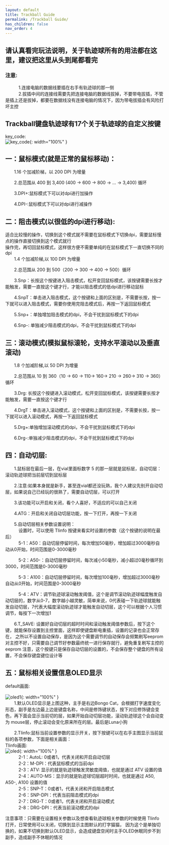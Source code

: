 ```yaml
---
layout: default
title: Trackball Guide
permalink: /Trackball Guide/
has_children: false
nav_order: 4
---
```

## 请认真看完玩法说明，关于轨迹球所有的用法都在这里，建议把这里从头到尾都看完

### 注意:
&emsp;&emsp;&emsp;1.连接电脑的数据线要插在右手有轨迹球的那一侧<br/>
&emsp;&emsp;&emsp;2.拔插中间的连接线需要先把连接电脑的数据线拔掉，不要带电拔插，不管是插上还是拔掉，都要在数据线没有连接电脑的情况下，因为带电拔插会有风险打坏主控


## Trackball键盘轨迹球有17个关于轨迹球的自定义按键
key_code:<br/>
![key_code](/static/trackball/key_code.jpeg){: width="100%" }<br/>

## 一：鼠标模式(就是正常的鼠标移动)：
&emsp;&emsp;1.16 个加减阶梯，以 200 DPI 为增量<br/>

&emsp;&emsp;2.总范围从 400 到 3,400 (400 → 600 → 800 → … → 3,400) 循环<br/>

&emsp;&emsp;3.DPI+:鼠标模式下可以对dpi进行加操作<br/>

&emsp;&emsp;4.DPI-:鼠标模式下可以对dpi进行减操作<br/>

## 二：阻击模式(以很低的dpi进行移动):
适合比较慢的操作，切换到这个模式就不需要在鼠标模式下切换dpi，需要鼠标慢点的操作直接切换到这个模式就行<br/>
操作完，再切回鼠标模式，这样很方便不需要单纯的在鼠标模式下一直切换不同的dpi<br/>
&emsp;&emsp;1.4 个加减阶梯,以 100 DPI 为增量<br/>

&emsp;&emsp;2.总范围从 200 到 500（200 → 300 → 400 → 500）循环<br/>
 
&emsp;&emsp;3.Snp：长按这个按键进入阻击模式，松开变回鼠标模式，该按键需要长按才能触发，需要一直按这个键才行，才能以阻击模式的低dpi进行移动鼠标<br/>

&emsp;&emsp;4.SnpT：单击进入阻击模式，这个按键和上面的区别是，不需要长按，按一下就可以进入阻击模式，需要你使用完阻击模式后，再按一下返回鼠标模式<br/>

&emsp;&emsp;5.Snp+：单独增加阻击模式的dpi，不会干扰到鼠标模式下的dpi<br/>

&emsp;&emsp;6.Snp-: 单独减少阻击模式的dpi，不会干扰到鼠标模式下的dpi<br/>

## 三：滚动模式(模拟鼠标滚轮，支持水平滚动以及垂直滚动)
&emsp;&emsp;1.8 个加减阶梯,以 50 DPI 为增量<br/>

&emsp;&emsp;2.总范围从 10 到 360（10 → 60 → 110→ 160→ 210 → 260→ 310 → 360）循环<br/>

&emsp;&emsp;3.Drg: 长按这个按键进入滚动模式，松开变回鼠标模式，该按键需要长按才能触发，需要一直按这个键才行<br/>

&emsp;&emsp;4.DrgT：单击进入滚动模式，这个按键和上面的区别是，不需要长按，按一下就可以进入滚动模式，再按一下返回鼠标模式<br/>

&emsp;&emsp;5.Drg+:单独增加滚动模式的dpi，不会干扰到鼠标模式下的dpi<br/>

&emsp;&emsp;6.Drg-:单独减少阻击模式的dpi，不会干扰到鼠标模式下的dpi<br/>


## 四：自动切层:
&emsp;&emsp;1.鼠标层在最后一层，在vial里面标数字 5 的那一层就是鼠标层，自动切层：滚动轨迹球把当前层切到鼠标层<br/>

&emsp;&emsp;2.注意:如果本身就是新手，甚至连vial都还没玩熟，我个人建议先别开自动切层，如果说自己已经玩的很熟了，需要自动切层，可以打开<br/>

&emsp;&emsp;3.该功能可以开启和关闭，看个人喜好，不适应的可以自己关闭<br/>

&emsp;&emsp;4.ATG：开启和关闭自动切层功能，按一下打开，再按一下关闭<br/>

&emsp;&emsp;5.自动切层相关参数设置说明：<br/>
&emsp;&emsp;&emsp;设置时，可以使用 TIinfo 按键来看实时设置的参数（这个按键的说明在最后）<br/>
&emsp;&emsp;&emsp;5-1：A50：自动切层停留时间，每次增加50毫秒，增加超过3000毫秒自动从0开始，时间范围是0-3000毫秒<br/>

&emsp;&emsp;&emsp;5-2：A50-：自动切层停留时间，每次减小50毫秒，减小超过0毫秒循环到3000，时间范围是0-3000毫秒<br/>

&emsp;&emsp;&emsp;5-3：A100：自动切层停留时间，每次增加100毫秒，增加超过3000毫秒自动从0开始，时间范围是0-3000毫秒<br/>

&emsp;&emsp;&emsp;5-4：ATV：调节轨迹球滚动触发阈值，这个是调节滚动轨迹球幅度触发自动切层的，数字从0-7，数字越小越灵敏，简单来说，0代表碰一下轨迹球就能触发自动切层，7代表大幅度滚动轨迹球才能触发自动切层，这个可以根据个人习惯调节，每按下一次增加1<br/>

&emsp;&emsp;6.T_SAVE: 设置好自动切层的超时时间和滚动触发阈值参数后，按下这个键，就能保存设置到主控里面，这样即使键盘断电重插，设置的记录也会正常存在，
之所以不设置自动保存，是因为这个需要调节的自动保存会频繁刷写eeprom 对主控不好，只需要自己调节好参数最终统一进行保存就行，避免重复刷写主控的eeprom
注意，这个按键只是保存自动切层的设置的，不会保存整个键盘的所有设置，不会保存键盘键位设计等



## 五：鼠标相关设置信息OLED显示
default画面:<br/>                                                 
![oled1](/static/trackball/oled1.jpeg){: width="100%" }<br/> 
&emsp;&emsp;1.默认OLED显示是上图这种，主手是右边Bongo Cat，会根据打字速度变化形态，副手是左边最上边是键盘名称，中间是修饰键状态，按下对应修饰键会变色，再下面会显示当前切的层，如果开始自动切层功能，滚动轨迹球这个会自动变为 mouse层，停止滚动会变化原来所在的层。最后是Luna小狗<br/>

&emsp;&emsp;2.TIinfo:鼠标当前设置参数的显示开关，按下按键可以在右手主图显示当前鼠标的各项参数，下面是相关画面：<br/>
TIinfo画面:<br/>
![oled](/static/trackball/oled.jpeg){: width="100%" }<br/>
&emsp;&emsp;&emsp;2-1：AutoL: 0或者1，代表关闭和开启自动切层<br/>
&emsp;&emsp;&emsp;2-2：M-DPI：代表鼠标模式的当前dpi<br/>
&emsp;&emsp;&emsp;2-3：ATV: 显示的就是轨迹球触发灵敏度阈值，也就是通过 ATV 设置的值<br/>
&emsp;&emsp;&emsp;2-4：AUTO-MS：显示的就是轨迹球切层超时时间，也就是通过 A50, A50-, A100 设置的值<br/>
&emsp;&emsp;&emsp;2-5：SNP-T：0或者1，代表关闭和开启阻击模式<br/>
&emsp;&emsp;&emsp;2-6：SNP-DPI：代表当前阻击模式的dpi<br/>
&emsp;&emsp;&emsp;2-7：DRG-T：0或者1，代表关闭和开启滚动模式<br/>
&emsp;&emsp;&emsp;2-8：DRG-DPI：代表当前滚动模式的dpi<br/>

注意事项：只需要在设置相关参数以及想查看轨迹球相关参数的时候使用 TIinfo 打开，日常使用可以关闭，切换到显示主图默认的打字猫猫，
因为这个是单独切换的，如果不切换到默认OLED显示，会造成键盘空闲时主手OLED休眠同步不到副手，造成副手不休眠的情况
